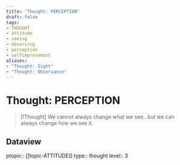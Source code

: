 ```yaml
---
title: "Thought: PERCEPTION"
draft: false
tags:
- THOUGHT
- attitude
- seeing
- observing
- perception
- selfimprovement
aliases:
- "Thought: Sight"
- "Thought: Observance"
---
```

# Thought: PERCEPTION
> [!Thought]
> We cannot always change what we see...but we can always change how we see it.

## Dataview
ptopic:: [[topic-ATTITUDE]]
type:: thought
level:: 3

